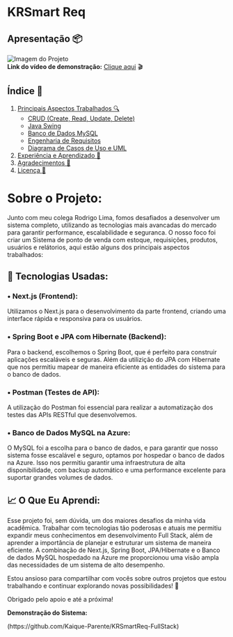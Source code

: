 # KRSmart Req

## Apresentação 📦
![Imagem do Projeto](./src/main/resources/images/CapaKR.PNG) <br>
**Link do vídeo de demonstração:** [Clique aqui](https://www.linkedin.com/posts/kaique-parente-da-silva-82697b216_ol%C3%A1-pessoal-hoje-eu-vim-compartilhar-voc%C3%AAs-activity-7282562390708097024-MxNo?utm_source=share&utm_medium=member_desktop) 🎬


## Índice 📑

1. [Principais Aspectos Trabalhados 🔍](#principais-aspectos-trabalhados-)
   - [CRUD (Create, Read, Update, Delete)](#crud-create-read-update-delete)
   - [Java Swing](#java-swing)
   - [Banco de Dados MySQL](#banco-de-dados-mysql)
   - [Engenharia de Requisitos](#engenharia-de-requisitos)
   - [Diagrama de Casos de Uso e UML](#diagrama-de-casos-de-uso-e-uml)
2. [Experiência e Aprendizado 🌟](#experiencia-e-aprendizado-)
3. [Agradecimentos 🙏](#agradecimentos-)
4. [Licença :memo:](#memo-licença)

<h1>Sobre o Projeto:</h1>

Junto com meu colega Rodrigo Lima, fomos desafiados a desenvolver um sistema completo, utilizando as tecnologias mais avancadas do mercado para garantir performance, escalabilidade e seguranca. O nosso foco foi criar um Sistema de ponto de venda com estoque, requisições, produtos, usuários e relátorios, aqui estão alguns dos principais aspectos trabalhados:

<h2>🚀 Tecnologias Usadas:</h2>

<h3>• Next.js (Frontend):</h3>

Utilizamos o Next.js para o desenvolvimento da parte frontend, criando uma interface rápida e responsiva para os usuários.

<h3>• Spring Boot e JPA com Hibernate (Backend):</h3>

Para o backend, escolhemos o Spring Boot, que é perfeito para construir aplicações escaláveis e seguras. Além da utilizição do JPA com Hibernate que nos permitiu mapear de maneira eficiente as entidades do sistema para o banco de dados.

<h3>• Postman (Testes de API):</h3>

A utilização do Postman foi essencial para realizar a automatização dos testes das APIs RESTful que desenvolvemos.

<h3>• Banco de Dados MySQL na Azure:</h3>

O MySQL foi a escolha para o banco de dados, e para garantir que nosso sistema fosse escalável e seguro, optamos por hospedar o banco de dados na Azure. Isso nos permitiu garantir uma infraestrutura de alta disponibilidade, com backup automático e uma performance excelente para suportar grandes volumes de dados.

<h2>📈 O Que Eu Aprendi:</h2>

Esse projeto foi, sem dúvida, um dos maiores desafios da minha vida acadêmica. Trabalhar com tecnologias tão poderosas e atuais me permitiu expandir meus conhecimentos em desenvolvimento Full Stack, além de aprender a importância de planejar e estruturar um sistema de maneira eficiente. A combinação de Next.js, Spring Boot, JPA/Hibernate e o Banco de dados MySQL hospedado na Azure me proporcionou uma visão ampla das necessidades de um sistema de alto desempenho.

Estou ansioso para compartilhar com vocês sobre outros projetos que estou trabalhando e continuar explorando novas possibilidades! 🚀

Obrigado pelo apoio e até a próxima!

<strong>Demonstração do Sistema:</strong>
<p>(https://github.com/Kaique-Parente/KRSmartReq-FullStack)</p>
